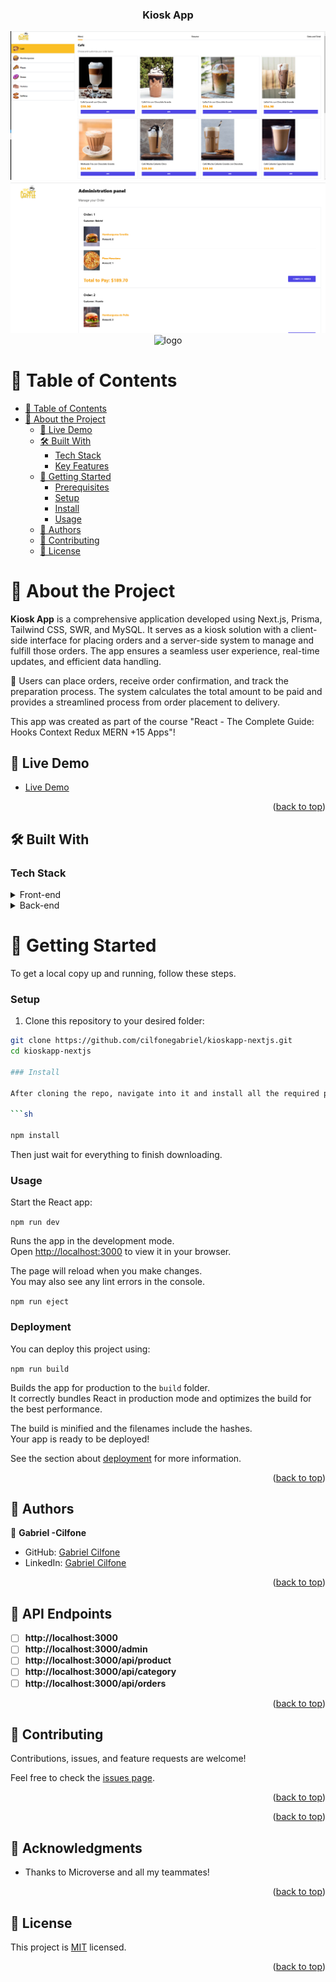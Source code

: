 <div align="center">
  
  <h3><b>Kiosk App</b></h3>
  <img src="captura2.png" alt="logo" height="auto" />

  <img src="captura1.png" alt="logo" height="auto" />

  <img src="your-logo.png" alt="logo" height="auto" /> 

  <br/>

</div>

# 📗 Table of Contents <a name="table-of-contents"></a>

- [📗 Table of Contents](#-table-of-contents-)
- [📖 About the Project](#-about-the-project-)
  - [🚀 Live Demo ](#-live-demo-)
  - [🛠 Built With](#-built-with-)
    - [Tech Stack](#tech-stack-)
    - [Key Features](#key-features-)
  - [🚀 Getting Started](#-getting-started-)
    - [Prerequisites](#prerequisites)
    - [Setup](#setup)
    - [Install](#install)
    - [Usage](#usage)
  - [👥 Authors](#-authors-)
  - [🤝 Contributing](#-contributing-)
  - [📝 License](#-license-)

<!-- PROJECT DESCRIPTION -->

# 📖 About the Project <a name="about-project"></a>

**Kiosk App** is a comprehensive application developed using Next.js, Prisma, Tailwind CSS, SWR, and MySQL. It serves as a kiosk solution with a client-side interface for placing orders and a server-side system to manage and fulfill those orders. The app ensures a seamless user experience, real-time updates, and efficient data handling.

🛒 Users can place orders, receive order confirmation, and track the preparation process. The system calculates the total amount to be paid and provides a streamlined process from order placement to delivery.

This app was created as part of the course "React - The Complete Guide: Hooks Context Redux MERN +15 Apps"! 

<!-- LIVE DEMO -->

## 🚀 Live Demo <a name="live-demo"></a>

- [Live Demo](#)

<p align="right">(<a href="#readme-top">back to top</a>)</p>

## 🛠 Built With <a name="built-with"></a>

### Tech Stack <a name="tech-stack"></a>

<details>
  <summary>Front-end</summary>
  <ul>
    <li><a href="https://nextjs.org/">Next.js</a></li>
    <li><a href="https://tailwindcss.com/">Tailwind CSS</a></li>
  </ul>
</details>

<details>
  <summary>Back-end</summary>
  <ul>
    <li><a href="https://prisma.io/">Prisma</a></li>
  </ul>
</details>

# 🚀 Getting Started <a name="getting-started"></a>

To get a local copy up and running, follow these steps.

### Setup

1. Clone this repository to your desired folder:

```sh
git clone https://github.com/cilfonegabriel/kioskapp-nextjs.git
cd kioskapp-nextjs

### Install

After cloning the repo, navigate into it and install all the required packages with the following command:

```sh

npm install

```

Then just wait for everything to finish downloading.

### Usage

Start the React app:

`npm run dev`

Runs the app in the development mode.\
Open [http://localhost:3000](http://localhost:3000) to view it in your browser.

The page will reload when you make changes.\
You may also see any lint errors in the console.

`npm run eject`

### Deployment

You can deploy this project using:

`npm run build`

Builds the app for production to the `build` folder.\
It correctly bundles React in production mode and optimizes the build for the best performance.

The build is minified and the filenames include the hashes.\
Your app is ready to be deployed!

See the section about [deployment](https://facebook.github.io/create-react-app/docs/deployment) for more information.

<p align="right">(<a href="#readme-top">back to top</a>)</p>

<!-- AUTHORS -->

## 👥 Authors <a name="authors"></a>

👤 **Gabriel -Cilfone**
- GitHub: [Gabriel Cilfone](https://github.com/cilfonegabriel)
- LinkedIn: [Gabriel Cilfone](www.linkedin.com/in/gabriel-cilfone/)

<p align="right">(<a href="#readme-top">back to top</a>)</p>

<!-- FUTURE FEATURES -->

## 🔭 API Endpoints <a name="API-Endpoints"></a>

- [ ] **http://localhost:3000**
- [ ] **http://localhost:3000/admin**
- [ ] **http://localhost:3000/api/product**
- [ ] **http://localhost:3000/api/category**
- [ ] **http://localhost:3000/api/orders**

<p align="right">(<a href="#readme-top">back to top</a>)</p>

<!-- CONTRIBUTING -->

## 🤝 Contributing <a name="contributing"></a>

Contributions, issues, and feature requests are welcome!

Feel free to check the [issues page](https://github.com/cilfonegabriel/kioskapp-nextjs/issues).

<p align="right">(<a href="#readme-top">back to top</a>)</p>

<!-- SUPPORT -->

<p align="right">(<a href="#readme-top">back to top</a>)</p>

<!-- ACKNOWLEDGEMENTS -->

## 🙏 Acknowledgments <a name="acknowledgements"></a>

- Thanks to Microverse and all my teammates!

<p align="right">(<a href="#readme-top">back to top</a>)</p>

## 📝 License <a name="license"></a>

This project is [MIT](./LICENSE) licensed.

<p align="right">(<a href="#readme-top">back to top</a>)</p>

